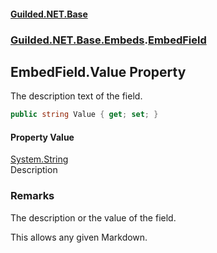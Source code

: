 
#### [Guilded.NET.Base](Guilded_NET_Base 'Guilded.NET.Base')
### [Guilded.NET.Base.Embeds](Guilded_NET_Base#Guilded_NET_Base_Embeds 'Guilded.NET.Base.Embeds').[EmbedField](EmbedField 'Guilded.NET.Base.Embeds.EmbedField')
## EmbedField.Value Property

The description text of the field.
```csharp
public string Value { get; set; }
```


#### Property Value
[System.String](https://docs.microsoft.com/en-us/dotnet/api/System.String 'System.String')  
Description

### Remarks
  
The description or the value of the field.  
  
This allows any given Markdown.